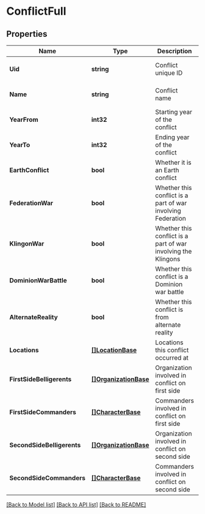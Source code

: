 # ConflictFull

## Properties
Name | Type | Description | Notes
------------ | ------------- | ------------- | -------------
**Uid** | **string** | Conflict unique ID | [optional] [default to null]
**Name** | **string** | Conflict name | [optional] [default to null]
**YearFrom** | **int32** | Starting year of the conflict | [optional] [default to null]
**YearTo** | **int32** | Ending year of the conflict | [optional] [default to null]
**EarthConflict** | **bool** | Whether it is an Earth conflict | [optional] [default to null]
**FederationWar** | **bool** | Whether this conflict is a part of war involving Federation | [optional] [default to null]
**KlingonWar** | **bool** | Whether this conflict is a part of war involving the Klingons | [optional] [default to null]
**DominionWarBattle** | **bool** | Whether this conflict is a Dominion war battle | [optional] [default to null]
**AlternateReality** | **bool** | Whether this conflict is from alternate reality | [optional] [default to null]
**Locations** | [**[]LocationBase**](LocationBase.md) | Locations this conflict occurred at | [optional] [default to null]
**FirstSideBelligerents** | [**[]OrganizationBase**](OrganizationBase.md) | Organization involved in conflict on first side | [optional] [default to null]
**FirstSideCommanders** | [**[]CharacterBase**](CharacterBase.md) | Commanders involved in conflict on first side | [optional] [default to null]
**SecondSideBelligerents** | [**[]OrganizationBase**](OrganizationBase.md) | Organization involved in conflict on second side | [optional] [default to null]
**SecondSideCommanders** | [**[]CharacterBase**](CharacterBase.md) | Commanders involved in conflict on second side | [optional] [default to null]

[[Back to Model list]](../README.md#documentation-for-models) [[Back to API list]](../README.md#documentation-for-api-endpoints) [[Back to README]](../README.md)



